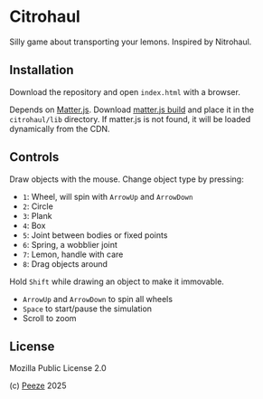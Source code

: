 # Citrohaul

Silly game about transporting your lemons. Inspired by Nitrohaul.

## Installation

Download the repository and open `index.html` with a browser.

Depends on [Matter.js](https://github.com/liabru/matter-js). Download
[matter.js build](https://github.com/liabru/matter-js/tree/master/build) and
place it in the `citrohaul/lib` directory. If matter.js is not found, it will
be loaded dynamically from the CDN.

## Controls

Draw objects with the mouse. Change object type by pressing:
- `1`: Wheel, will spin with `ArrowUp` and `ArrowDown`
- `2`: Circle
- `3`: Plank
- `4`: Box
- `5`: Joint between bodies or fixed points
- `6`: Spring, a wobblier joint
- `7`: Lemon, handle with care
- `8`: Drag objects around

Hold `Shift` while drawing an object to make it immovable.

- `ArrowUp` and `ArrowDown` to spin all wheels
- `Space` to start/pause the simulation
- Scroll to zoom

## License

Mozilla Public License 2.0

(c) [Peeze](https://www.github.com/Peeze) 2025
